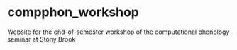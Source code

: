 # compphon_workshop
Website for the end-of-semester workshop of the computational phonology seminar at Stony Brook

